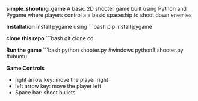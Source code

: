**simple_shooting_game**
A basic 2D shooter game built using Python and Pygame where players control a a basic spaceship to shoot down enemies

**Installation**
install pygame using 
    ```bash
    pip install pygame

**clone this repo**
    ```bash
git clone <your-repo-url>
cd <repo-folder>

**Run the game**
    ```bash
python shooter.py #windows
python3 shooter.py #ubuntu

**Game Controls**
- right arrow key: move the player right
- left arrow key: move the player left
- Space bar: shoot bullets